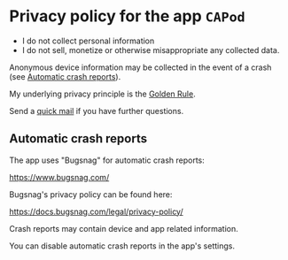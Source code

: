 # Privacy policy for the app `CAPod`

* I do not collect personal information
* I do not sell, monetize or otherwise misappropriate any collected data.

Anonymous device information may be collected in the event of a crash (see [Automatic crash reports](#automatic-crash-reports)).

My underlying privacy principle is the [Golden Rule](https://en.wikipedia.org/wiki/Golden_Rule).

Send a [quick mail](mailto:support@darken.eu) if you have further questions.

## Automatic crash reports

The app uses "Bugsnag" for automatic crash reports:

https://www.bugsnag.com/

Bugsnag's privacy policy can be found here:

https://docs.bugsnag.com/legal/privacy-policy/

Crash reports may contain device and app related information.

You can disable automatic crash reports in the app's settings.
